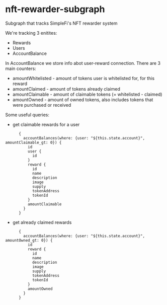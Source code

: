 # nft-rewarder-subgraph

Subgraph that tracks SimpleFi's NFT rewarder system

We're tracking 3 enitites:

- Rewards
- Users
- AccountBalance

In AccountBalance we store info abot user-reward connection. There are 3 main counters:

- amountWhitelisted - amount of tokens user is whitelisted for, for this reward
- amountClaimed - amount of tokens already claimed
- amountClaimable - amount of claimable tokens (= whitelisted - claimed)
- amountOwned - amount of owned tokens, also includes tokens that were purchased or received

Some useful queries:

- get claimable rewards for a user

```
      {
        accountBalances(where: {user: "${this.state.account}", amountClaimable_gt: 0}) {
          id
          user {
            id
          }
          reward {
            id
            name
            description
            image
            supply
            tokenAddress
            tokenId
          }
          amountClaimable
        }
      }
```

- get already claimed rewards

```
      {
        accountBalances(where: {user: "${this.state.account}", amountOwned_gt: 0}) {
          id
          reward {
            id
            name
            description
            image
            supply
            tokenAddress
            tokenId
          }
          amountOwned
        }
      }
```

